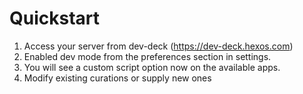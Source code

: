 # Quickstart

1. Access your server from dev-deck (https://dev-deck.hexos.com)
2. Enabled dev mode from the preferences section in settings. 
3. You will see a custom script option now on the available apps.
4. Modify existing curations or supply new ones
